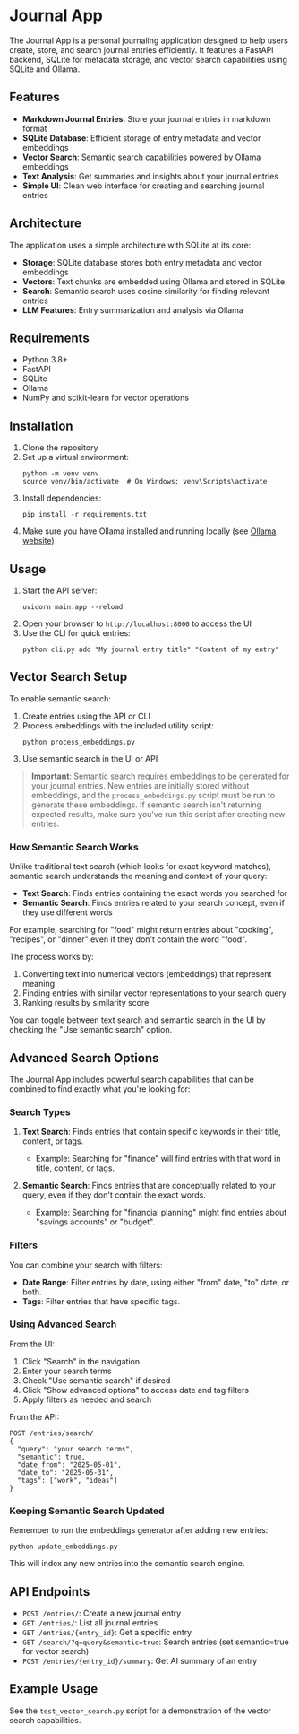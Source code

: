 # Journal App

The Journal App is a personal journaling application designed to help users create, store, and search journal entries efficiently. It features a FastAPI backend, SQLite for metadata storage, and vector search capabilities using SQLite and Ollama.

## Features

- **Markdown Journal Entries**: Store your journal entries in markdown format
- **SQLite Database**: Efficient storage of entry metadata and vector embeddings
- **Vector Search**: Semantic search capabilities powered by Ollama embeddings
- **Text Analysis**: Get summaries and insights about your journal entries
- **Simple UI**: Clean web interface for creating and searching journal entries

## Architecture

The application uses a simple architecture with SQLite at its core:

- **Storage**: SQLite database stores both entry metadata and vector embeddings
- **Vectors**: Text chunks are embedded using Ollama and stored in SQLite
- **Search**: Semantic search uses cosine similarity for finding relevant entries
- **LLM Features**: Entry summarization and analysis via Ollama

## Requirements

- Python 3.8+
- FastAPI
- SQLite
- Ollama
- NumPy and scikit-learn for vector operations

## Installation

1. Clone the repository
2. Set up a virtual environment:
   ```
   python -m venv venv
   source venv/bin/activate  # On Windows: venv\Scripts\activate
   ```
3. Install dependencies:
   ```
   pip install -r requirements.txt
   ```
4. Make sure you have Ollama installed and running locally (see [Ollama website](https://ollama.com/))

## Usage

1. Start the API server:
   ```
   uvicorn main:app --reload
   ```
2. Open your browser to `http://localhost:8000` to access the UI
3. Use the CLI for quick entries:
   ```
   python cli.py add "My journal entry title" "Content of my entry"
   ```

## Vector Search Setup

To enable semantic search:

1. Create entries using the API or CLI
2. Process embeddings with the included utility script:
   ```
   python process_embeddings.py
   ```
3. Use semantic search in the UI or API

> **Important**: Semantic search requires embeddings to be generated for your journal entries. New entries are initially stored without embeddings, and the `process_embeddings.py` script must be run to generate these embeddings. If semantic search isn't returning expected results, make sure you've run this script after creating new entries.

### How Semantic Search Works

Unlike traditional text search (which looks for exact keyword matches), semantic search understands the meaning and context of your query:

- **Text Search**: Finds entries containing the exact words you searched for
- **Semantic Search**: Finds entries related to your search concept, even if they use different words

For example, searching for "food" might return entries about "cooking", "recipes", or "dinner" even if they don't contain the word "food".

The process works by:
1. Converting text into numerical vectors (embeddings) that represent meaning
2. Finding entries with similar vector representations to your search query
3. Ranking results by similarity score

You can toggle between text search and semantic search in the UI by checking the "Use semantic search" option.

## Advanced Search Options

The Journal App includes powerful search capabilities that can be combined to find exactly what you're looking for:

### Search Types

1. **Text Search**: Finds entries that contain specific keywords in their title, content, or tags.
   - Example: Searching for "finance" will find entries with that word in title, content, or tags.

2. **Semantic Search**: Finds entries that are conceptually related to your query, even if they don't contain the exact words.
   - Example: Searching for "financial planning" might find entries about "savings accounts" or "budget".

### Filters

You can combine your search with filters:

- **Date Range**: Filter entries by date, using either "from" date, "to" date, or both.
- **Tags**: Filter entries that have specific tags.

### Using Advanced Search

From the UI:
1. Click "Search" in the navigation
2. Enter your search terms
3. Check "Use semantic search" if desired
4. Click "Show advanced options" to access date and tag filters
5. Apply filters as needed and search

From the API:
```
POST /entries/search/
{
  "query": "your search terms",
  "semantic": true,
  "date_from": "2025-05-01",
  "date_to": "2025-05-31",
  "tags": ["work", "ideas"]
}
```

### Keeping Semantic Search Updated

Remember to run the embeddings generator after adding new entries:
```
python update_embeddings.py
```

This will index any new entries into the semantic search engine.

## API Endpoints

- `POST /entries/`: Create a new journal entry
- `GET /entries/`: List all journal entries
- `GET /entries/{entry_id}`: Get a specific entry
- `GET /search/?q=query&semantic=true`: Search entries (set semantic=true for vector search)
- `POST /entries/{entry_id}/summary`: Get AI summary of an entry

## Example Usage

See the `test_vector_search.py` script for a demonstration of the vector search capabilities.
